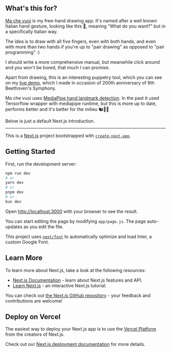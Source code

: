 ## What's this for?

[Ma che vuoi](https://machevuoi.vercel.app/) is my free-hand drawing app. It's named after a well known Italian hand gesture, looking like this 🤌, meaning "What do you want?" but in a specifically Italian way. 

The idea is to draw with all five fingers, even with both hands, and even with more than two hands if you're up to "pair drawing" as opposed to "pair programming" :)

I should write a more comprehensive manual, but meanwhile click around and you won't be bored, that much I can promise.

Apart from drawing, this is an interesting puppetry tool, which you can see on my [live demo](https://youtube.com/watch?v=XA_kYc5ovHI&si=Nofnwf_YO4xs8XDb), which I made in occasion of 200th anniversary of 9th Beethoven's Symphony.

Ma che vuoi uses [MediaPipe hand landmark detection](https://ai.google.dev/edge/mediapipe/solutions/vision/hand_landmarker). In the past it used Tensorflow wrapper with mediapipe runtime, but this is more up to date, performs better and it's better for the milieu 🐿🦔🦆

Below is just a default Next.js introduction.

---

This is a [Next.js](https://nextjs.org/) project bootstrapped with [`create-next-app`](https://github.com/vercel/next.js/tree/canary/packages/create-next-app).

## Getting Started

First, run the development server:

```bash
npm run dev
# or
yarn dev
# or
pnpm dev
# or
bun dev
```

Open [http://localhost:3000](http://localhost:3000) with your browser to see the result.

You can start editing the page by modifying `app/page.js`. The page auto-updates as you edit the file.

This project uses [`next/font`](https://nextjs.org/docs/basic-features/font-optimization) to automatically optimize and load Inter, a custom Google Font.

## Learn More

To learn more about Next.js, take a look at the following resources:

- [Next.js Documentation](https://nextjs.org/docs) - learn about Next.js features and API.
- [Learn Next.js](https://nextjs.org/learn) - an interactive Next.js tutorial.

You can check out [the Next.js GitHub repository](https://github.com/vercel/next.js/) - your feedback and contributions are welcome!

## Deploy on Vercel

The easiest way to deploy your Next.js app is to use the [Vercel Platform](https://vercel.com/new?utm_medium=default-template&filter=next.js&utm_source=create-next-app&utm_campaign=create-next-app-readme) from the creators of Next.js.

Check out our [Next.js deployment documentation](https://nextjs.org/docs/deployment) for more details.
